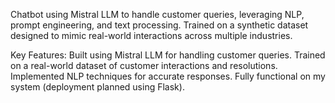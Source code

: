 Chatbot using Mistral LLM to handle customer queries, leveraging NLP, prompt engineering, and text processing. Trained on a synthetic dataset designed to mimic real-world interactions across multiple industries. 

Key Features:
Built using Mistral LLM for handling customer queries.
Trained on a real-world dataset of customer interactions and resolutions.
Implemented NLP techniques for accurate responses.
Fully functional on my system (deployment planned using Flask).